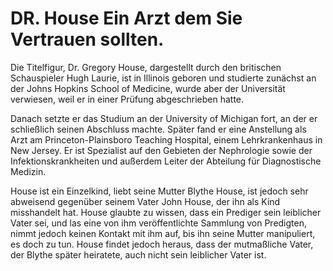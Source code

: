 # DR. House Ein Arzt dem Sie Vertrauen sollten.

Die Titelfigur, Dr. Gregory House, dargestellt durch den britischen Schauspieler Hugh Laurie, ist in Illinois geboren und studierte zunächst an der Johns Hopkins School of Medicine,
wurde aber der Universität verwiesen, weil er in einer Prüfung abgeschrieben hatte. 

Danach setzte er das Studium an der University of Michigan fort, an der er schließlich seinen Abschluss machte. Später fand er eine Anstellung als Arzt am Princeton-Plainsboro Teaching Hospital, 
einem Lehrkrankenhaus in New Jersey. Er ist Spezialist auf den Gebieten der Nephrologie sowie der Infektionskrankheiten und außerdem Leiter der Abteilung für Diagnostische Medizin.

House ist ein Einzelkind, liebt seine Mutter Blythe House, ist jedoch sehr abweisend gegenüber seinem Vater John House, der ihn als Kind misshandelt hat.
House glaubte zu wissen, dass ein Prediger sein leiblicher Vater sei, und las eine von ihm veröffentlichte Sammlung von Predigten,
nimmt jedoch keinen Kontakt mit ihm auf, bis ihn seine Mutter manipuliert, es doch zu tun. House findet jedoch heraus, dass der mutmaßliche Vater, der Blythe später heiratete, auch nicht sein leiblicher Vater ist.
